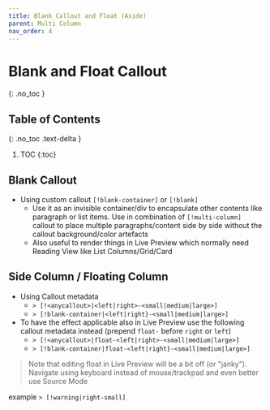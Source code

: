 ```yaml
---
title: Blank Callout and Float (Aside)
parent: Multi Column
nav_order: 4
---
```


# Blank and Float Callout
{: .no_toc }

## Table of Contents
{: .no_toc .text-delta }

1. TOC
{:toc}

## Blank Callout
- Using custom callout `[!blank-container]` or `[!blank]`
    - Use it as an invisible container/div to encapsulate other contents like paragraph or list items. Use in combination of `[!multi-column]` callout to place multiple paragraphs/content side by side without the callout background/color artefacts
    - Also useful to render things in Live Preview which normally need Reading View like List Columns/Grid/Card

## Side Column / Floating Column
- Using Callout metadata
	- `> [!<anycallout>|<left|right>-<small|medium|large>]`
	- `> [!blank-container|<left|right}-<small|medium|large>]`
- To have the effect applicable also in Live Preview use the following callout metadata instead (prepend `float-` before `right` or `left`)
    - `> [!<anycallout>|float-<left|right>-<small|medium|large>]`
    - `> [!blank-container|float-<left|right}-<small|medium|large>]`
> Note that editing float in Live Preview will be a bit off (or "janky"). Navigate using keyboard instead of mouse/trackpad and even better use Source Mode

example
`> [!warning|right-small]`
